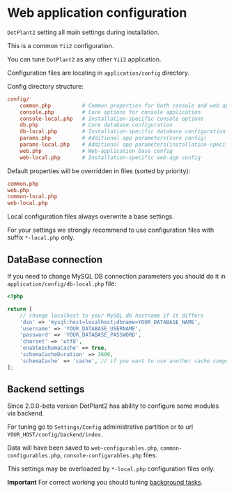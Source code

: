 # Web application configuration

`DotPlant2` setting all main settings during installation.

This is a common `Yii2` configuration.

You can tune `DotPlant2` as any other `Yii2` application.

Configuration files are locating in `application/config` directory.

Config directory structure:

```conf
config/
    common.php          # Common properties for both console and web app
    console.php         # Core options for console application
    console-local.php   # Installation-specific console options
    db.php              # Core database configuration
    db-local.php        # Installation-specific database configuration
    params.php          # Additional app parameters(core config)
    params-local.php    # Additional app parameters(installation-specific config)
    web.php             # Web-application base config
    web-local.php       # Installation-specific web-app config
```

Default properties will be overridden in files (sorted by priority):

```conf
common.php
web.php
common-local.php
web-local.php
```

Local configuration files always overwrite a base settings.

For your settings we strongly recommend to use configuration files with suffix `*-local.php` only.


## DataBase connection

If you need to change MySQL DB connection parameters you should do it in `application/config/db-local.php` file:

```php
<?php

return [
    // change localhost to your MySQL db hostname if it differs
    'dsn' => 'mysql:host=localhost;dbname=YOUR_DATABASE_NAME',
    'username' => 'YOUR_DATABASE_USERNAME',
    'password' => 'YOUR_DATABASE_PASSWORD',
    'charset' => 'utf8',
    'enableSchemaCache' => true,
    'schemaCacheDuration' => 3600,
    'schemaCache' => 'cache', // if you want to use another cache component for query results caching - enter it's id here
];
```

## Backend settings

Since 2.0.0-beta version DotPlant2 has ability to configure some modules via backend.

For tuning go to `Settings/Config` administrative partition or to url `YOUR_HOST/config/backend/index`.

Data will have been saved to `web-configurables.php`, `common-configurables.php`, `console-configurables.php` files.

This settings may be overloaded by `*-local.php` configuration files only.

**Important** For correct working you should tuning [background tasks](user/background-tasks.md).
